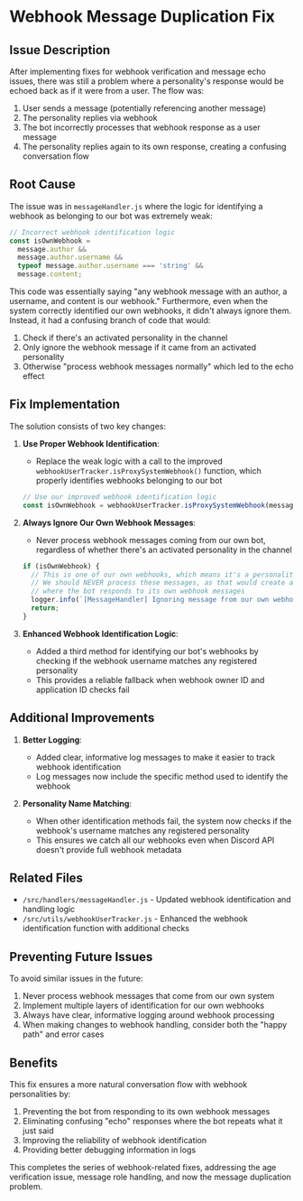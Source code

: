 # Webhook Message Duplication Fix

## Issue Description

After implementing fixes for webhook verification and message echo issues, there was still a problem where a personality's response would be echoed back as if it were from a user. The flow was:

1. User sends a message (potentially referencing another message)
2. The personality replies via webhook
3. The bot incorrectly processes that webhook response as a user message
4. The personality replies again to its own response, creating a confusing conversation flow

## Root Cause

The issue was in `messageHandler.js` where the logic for identifying a webhook as belonging to our bot was extremely weak:

```javascript
// Incorrect webhook identification logic
const isOwnWebhook =
  message.author &&
  message.author.username &&
  typeof message.author.username === 'string' &&
  message.content;
```

This code was essentially saying "any webhook message with an author, a username, and content is our webhook." Furthermore, even when the system correctly identified our own webhooks, it didn't always ignore them. Instead, it had a confusing branch of code that would:

1. Check if there's an activated personality in the channel
2. Only ignore the webhook message if it came from an activated personality
3. Otherwise "process webhook messages normally" which led to the echo effect

## Fix Implementation

The solution consists of two key changes:

1. **Use Proper Webhook Identification**: 
   - Replace the weak logic with a call to the improved `webhookUserTracker.isProxySystemWebhook()` function, which properly identifies webhooks belonging to our bot

   ```javascript
   // Use our improved webhook identification logic
   const isOwnWebhook = webhookUserTracker.isProxySystemWebhook(message);
   ```

2. **Always Ignore Our Own Webhook Messages**:
   - Never process webhook messages coming from our own bot, regardless of whether there's an activated personality in the channel

   ```javascript
   if (isOwnWebhook) {
     // This is one of our own webhooks, which means it's a personality webhook we created
     // We should NEVER process these messages, as that would create an echo effect
     // where the bot responds to its own webhook messages
     logger.info(`[MessageHandler] Ignoring message from our own webhook (${message.webhookId}): ${message.author.username}`);
     return;
   }
   ```

3. **Enhanced Webhook Identification Logic**:
   - Added a third method for identifying our bot's webhooks by checking if the webhook username matches any registered personality
   - This provides a reliable fallback when webhook owner ID and application ID checks fail

## Additional Improvements

1. **Better Logging**:
   - Added clear, informative log messages to make it easier to track webhook identification
   - Log messages now include the specific method used to identify the webhook

2. **Personality Name Matching**:
   - When other identification methods fail, the system now checks if the webhook's username matches any registered personality
   - This ensures we catch all our webhooks even when Discord API doesn't provide full webhook metadata

## Related Files

- `/src/handlers/messageHandler.js` - Updated webhook identification and handling logic
- `/src/utils/webhookUserTracker.js` - Enhanced the webhook identification function with additional checks

## Preventing Future Issues

To avoid similar issues in the future:

1. Never process webhook messages that come from our own system
2. Implement multiple layers of identification for our own webhooks
3. Always have clear, informative logging around webhook processing
4. When making changes to webhook handling, consider both the "happy path" and error cases

## Benefits

This fix ensures a more natural conversation flow with webhook personalities by:

1. Preventing the bot from responding to its own webhook messages
2. Eliminating confusing "echo" responses where the bot repeats what it just said
3. Improving the reliability of webhook identification
4. Providing better debugging information in logs

This completes the series of webhook-related fixes, addressing the age verification issue, message role handling, and now the message duplication problem.